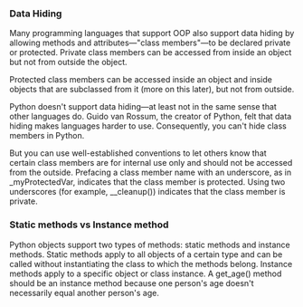### Data Hiding

Many programming languages that support OOP also support data hiding by allowing methods and attributes—"class members"—to be declared private or protected. Private class members can be accessed from inside an object but not from outside the object.

Protected class members can be accessed inside an object and inside objects that are subclassed from it (more on this later), but not from outside.

Python doesn't support data hiding—at least not in the same sense that other languages do. Guido van Rossum, the creator of Python, felt that data hiding makes languages harder to use. Consequently, you can't hide class members in Python.

But you can use well-established conventions to let others know that certain class members are for internal use only and should not be accessed from the outside. Prefacing a class member name with an underscore, as in \_myProtectedVar, indicates that the class member is protected. Using two underscores (for example, \_\_cleanup()) indicates that the class member is private.

### Static methods vs Instance method

Python objects support two types of methods: static methods and instance methods. Static methods apply to all objects of a certain type and can be called without instantiating the class to which the methods belong. Instance methods apply to a specific object or class instance. A get_age() method should be an instance method because one person's age doesn't necessarily equal another person's age.
